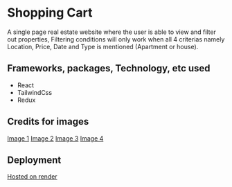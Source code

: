 # Shopping Cart

A single page real estate website where the user is able to view and filter out properties, Filtering conditions will only work when all 4 criterias namely Location, Price, Date and Type is mentioned (Apartment or house).

## Frameworks, packages, Technology, etc used
* React
* TailwindCss
* Redux 

## Credits for images
[Image 1](https://www.pexels.com/photo/yellow-concrete-house-2102587/)
[Image 2](https://www.pexels.com/photo/gray-white-high-rise-building-during-sun-set-205078/)
[Image 3](https://www.pexels.com/photo/house-on-snow-near-body-of-water-2104151/)
[Image 4](https://www.pexels.com/photo/red-and-black-concrete-high-rise-building-1031593/)

## Deployment

[Hosted on render](https://airestate.onrender.com/)